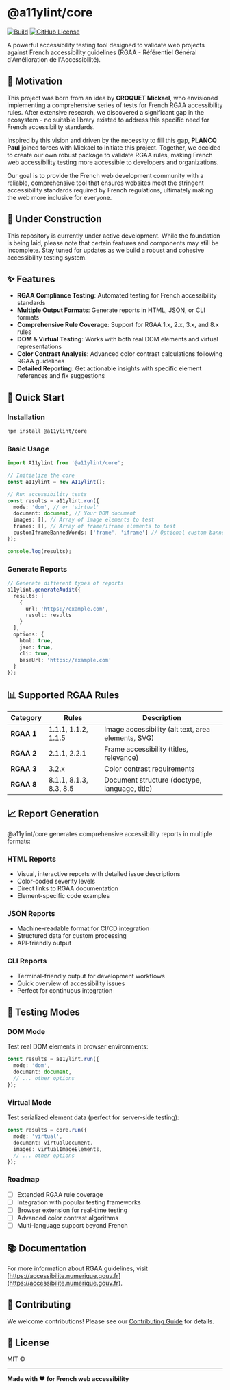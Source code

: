 # @a11ylint/core

[![Build](https://github.com/a11ylint/core/actions/workflows/build.yaml/badge.svg)](https://github.com/a11ylint/core/actions/workflows/build.yaml)
[![GitHub License](https://img.shields.io/github/license/pplancq/svg-tools)](https://github.com/pplancq/svg-tools?tab=MIT-1-ov-file#readme)

A powerful accessibility testing tool designed to validate web projects against French accessibility guidelines (RGAA - Référentiel Général d'Amélioration de l'Accessibilité).

## 🎯 Motivation

This project was born from an idea by **CROQUET Mickael**, who envisioned implementing a comprehensive series of tests for French RGAA accessibility rules. After extensive research, we discovered a significant gap in the ecosystem - no suitable library existed to address this specific need for French accessibility standards.

Inspired by this vision and driven by the necessity to fill this gap, **PLANCQ Paul** joined forces with Mickael to initiate this project. Together, we decided to create our own robust package to validate RGAA rules, making French web accessibility testing more accessible to developers and organizations.

Our goal is to provide the French web development community with a reliable, comprehensive tool that ensures websites meet the stringent accessibility standards required by French regulations, ultimately making the web more inclusive for everyone.

## 🚧 Under Construction

This repository is currently under active development.
While the foundation is being laid, please note that certain features and components may still be incomplete.
Stay tuned for updates as we build a robust and cohesive accessibility testing system.

## ✨ Features

- **RGAA Compliance Testing**: Automated testing for French accessibility standards
- **Multiple Output Formats**: Generate reports in HTML, JSON, or CLI formats
- **Comprehensive Rule Coverage**: Support for RGAA 1.x, 2.x, 3.x, and 8.x rules
- **DOM & Virtual Testing**: Works with both real DOM elements and virtual representations
- **Color Contrast Analysis**: Advanced color contrast calculations following RGAA guidelines
- **Detailed Reporting**: Get actionable insights with specific element references and fix suggestions

## 🚀 Quick Start

### Installation

```bash
npm install @a11ylint/core
```

### Basic Usage

```typescript
import A11ylint from '@a11ylint/core';

// Initialize the core
const a11ylint = new A11ylint();

// Run accessibility tests
const results = a11ylint.run({
  mode: 'dom', // or 'virtual'
  document: document, // Your DOM document
  images: [], // Array of image elements to test
  frames: [], // Array of frame/iframe elements to test
  customIframeBannedWords: ['frame', 'iframe'] // Optional custom banned words
});

console.log(results);
```

### Generate Reports

```typescript
// Generate different types of reports
a11ylint.generateAudit({
  results: [
    {
      url: 'https://example.com',
      result: results
    }
  ],
  options: {
    html: true,
    json: true,
    cli: true,
    baseUrl: 'https://example.com'
  }
});
```

## 📊 Supported RGAA Rules

| Category | Rules | Description |
|----------|--------|-------------|
| **RGAA 1** | 1.1.1, 1.1.2, 1.1.5 | Image accessibility (alt text, area elements, SVG) |
| **RGAA 2** | 2.1.1, 2.2.1 | Frame accessibility (titles, relevance) |
| **RGAA 3** | 3.2.x | Color contrast requirements |
| **RGAA 8** | 8.1.1, 8.1.3, 8.3, 8.5 | Document structure (doctype, language, title) |

## 📈 Report Generation

@a11ylint/core generates comprehensive accessibility reports in multiple formats:

### HTML Reports
- Visual, interactive reports with detailed issue descriptions
- Color-coded severity levels
- Direct links to RGAA documentation
- Element-specific code examples

### JSON Reports
- Machine-readable format for CI/CD integration
- Structured data for custom processing
- API-friendly output

### CLI Reports
- Terminal-friendly output for development workflows
- Quick overview of accessibility issues
- Perfect for continuous integration

## 🧪 Testing Modes

### DOM Mode
Test real DOM elements in browser environments:
```typescript
const results = a11ylint.run({
  mode: 'dom',
  document: document,
  // ... other options
});
```

### Virtual Mode
Test serialized element data (perfect for server-side testing):
```typescript
const results = core.run({
  mode: 'virtual',
  document: virtualDocument,
  images: virtualImageElements,
  // ... other options
});
```

### Roadmap
- [ ] Extended RGAA rule coverage
- [ ] Integration with popular testing frameworks
- [ ] Browser extension for real-time testing
- [ ] Advanced color contrast algorithms
- [ ] Multi-language support beyond French

## 📚 Documentation

For more information about RGAA guidelines, visit [https://accessibilite.numerique.gouv.fr](https://accessibilite.numerique.gouv.fr).

## 🤝 Contributing

We welcome contributions! Please see our [Contributing Guide](CONTRIBUTING.md) for details.

## 📄 License

MIT ©

---

**Made with ❤️ for French web accessibility**
